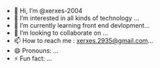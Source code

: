 - 👋 Hi, I’m @xerxes-2004
- 👀 I’m interested in all kinds of technology ...
- 🌱 I’m currently learning front end devlopment...
- 💞️ I’m looking to collaborate on ...
- 📫 How to reach me : xerxes.2935@gmail.com...
- 😄 Pronouns: ...
- ⚡ Fun fact: ...

<!---
xerxes-2004/xerxes-2004 is a ✨ special ✨ repository because its `README.md` (this file) appears on your GitHub profile.
You can click the Preview link to take a look at your changes.
--->
